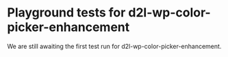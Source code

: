 # Playground tests for d2l-wp-color-picker-enhancement
We are still awaiting the first test run for d2l-wp-color-picker-enhancement.
